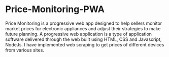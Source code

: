 # Price-Monitoring-PWA
Price Monitoring is a progressive web app designed to help sellers monitor market prices for electronic appliances and adjust their strategies to make future planning. A progressive web application is a type of application software delivered through the web built using HTML, CSS and Javascript, NodeJs. I have implemented web scraping to get prices of different devices from various sites.

